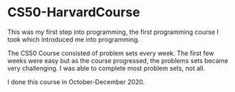 # CS50-HarvardCourse
This was my first step into programming, the first programming course I took which introduced me into programming.

The CS50 Course consisted of problem sets every week. The first few weeks were easy but as the course progressed, the problems sets became very challenging. I was able to complete most problem sets, not all.

I done this course in October-December 2020.
